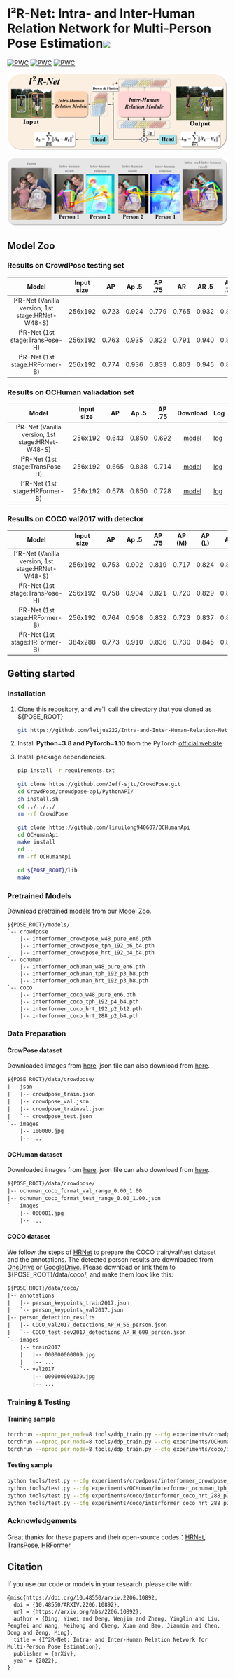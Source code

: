 <h1 align="left">I²R-Net: Intra- and Inter-Human Relation Network for Multi-Person Pose Estimation<a href="https://arxiv.org/abs/2206.10892"><img src="https://img.shields.io/badge/arXiv-Paper-<COLOR>.svg" ></a> </h1> 

[![PWC](https://img.shields.io/endpoint.svg?url=https://paperswithcode.com/badge/i-2r-net-intra-and-inter-human-relation/pose-estimation-on-coco)](https://paperswithcode.com/sota/pose-estimation-on-coco?p=i-2r-net-intra-and-inter-human-relation)
[![PWC](https://img.shields.io/endpoint.svg?url=https://paperswithcode.com/badge/i-2r-net-intra-and-inter-human-relation/multi-person-pose-estimation-on-crowdpose)](https://paperswithcode.com/sota/multi-person-pose-estimation-on-crowdpose?p=i-2r-net-intra-and-inter-human-relation)
[![PWC](https://img.shields.io/endpoint.svg?url=https://paperswithcode.com/badge/i-2r-net-intra-and-inter-human-relation/multi-person-pose-estimation-on-ochuman)](https://paperswithcode.com/sota/multi-person-pose-estimation-on-ochuman?p=i-2r-net-intra-and-inter-human-relation)


![teaser](figs/pipeline.png)

![teaser](figs/vis_attention.png)

## Model Zoo

### Results on CrowdPose testing set

|     Model      | Input size |  AP    | Ap .5 | AP .75 |  AR    | AR .5  | AR .75 | AP easy | AP medium | AP hard | Download | Log |
| :------------: | :--------: |  ----- | ----- | :----: | :----: | :----: | :----: | :-----: | :-------: | :-----: | :------: | --- |
| I²R-Net (Vanilla version, 1st stage:HRNet-W48-S) |  256x192  | 0.723 | 0.924 | 0.779  | 0.765  | 0.932 | 0.819 | 0.799 | 0.732  | 0.628 | [model](https://github.com/leijue222/Intra-and-Inter-Human-Relation-Network-for-MPEE/releases/download/models/interformer_crowdpose_w48_pure_en6.pth) | [log](https://github.com/leijue222/Intra-and-Inter-Human-Relation-Network-for-MPEE/releases/download/logs/GT_True_valid_interformer_crowdpose_w48_pure_en6_2022-05-23-21-23.log) |
| I²R-Net (1st stage:TransPose-H) |  256x192  | 0.763 | 0.935 | 0.822  | 0.791  | 0.940 | 0.844 | 0.832 | 0.770  | 0.674 | [model](https://github.com/leijue222/Intra-and-Inter-Human-Relation-Network-for-MPEE/releases/download/models/interformer_crowdpose_tph_192_p6_b4.pth) | [log](https://github.com/leijue222/Intra-and-Inter-Human-Relation-Network-for-MPEE/releases/download/logs/GT_True_valid_interformer_crowdpose_tph_192_p6_b4_2022-05-23-21-12.log) |
| I²R-Net (1st stage:HRFormer-B) |  256x192  | 0.774 | 0.936 | 0.833  | 0.803  | 0.945 | 0.855 | 0.838 | 0.781  | 0.693 | [model](https://github.com/leijue222/Intra-and-Inter-Human-Relation-Network-for-MPEE/releases/download/models/interformer_crowdpose_hrt_192_p4_b4.pth) | [log](https://github.com/leijue222/Intra-and-Inter-Human-Relation-Network-for-MPEE/releases/download/logs/GT_True_valid_interformer_crowdpose_tph_192_p6_b4_2022-05-23-21-12.log) |


### Results on OCHuman valiadation set

|     Model      | Input size |  AP    | Ap .5 | AP .75 | Download | Log |
| :------------: | :--------: |  ----- | ----- | :----: | :------: | --- |
| I²R-Net (Vanilla version, 1st stage:HRNet-W48-S) |  256x192  | 0.643 | 0.850 | 0.692  | [model](https://github.com/leijue222/Intra-and-Inter-Human-Relation-Network-for-MPEE/releases/download/models/interformer_ochuman_w48_pure_en6.pth) | [log](https://github.com/leijue222/Intra-and-Inter-Human-Relation-Network-for-MPEE/releases/download/logs/GT_True_valid_interformer_ochuman_w48_pure_en6_2022-05-23-20-34.log) |
| I²R-Net (1st stage:TransPose-H) |  256x192  | 0.665 | 0.838 | 0.714  | [model](https://github.com/leijue222/Intra-and-Inter-Human-Relation-Network-for-MPEE/releases/download/models/interformer_ochuman_tph_192_p3_b8.pth) | [log](https://github.com/leijue222/Intra-and-Inter-Human-Relation-Network-for-MPEE/releases/download/logs/GT_True_valid_interformer_ochuman_tph_192_p3_b8_2022-05-23-20-35.log) |
| I²R-Net (1st stage:HRFormer-B) |  256x192  | 0.678 | 0.850 | 0.728  | [model](https://github.com/leijue222/Intra-and-Inter-Human-Relation-Network-for-MPEE/releases/download/models/interformer_ochuman_hrt_192_p3_b8.pth) | [log](https://github.com/leijue222/Intra-and-Inter-Human-Relation-Network-for-MPEE/releases/download/logs/GT_True_valid_interformer_ochuman_hrt_192_p3_b8_2022-05-23-20-37.log) |


### Results on COCO val2017 with detector

|     Model      | Input size |  AP    | Ap .5 | AP .75 | AP (M) | AP (L) |  AR   | AR (M) | AR (L) | Download | Log |
| :------------: | :--------: |  ----- | ----- | :----: | :----: | :----: | :---: | :----: | :----: | :------: | --- |
| I²R-Net (Vanilla version, 1st stage:HRNet-W48-S) |  256x192  | 0.753 | 0.902 | 0.819  | 0.717  | 0.824  | 0.805 | 0.761  | 0.868  | [model](https://github.com/leijue222/Intra-and-Inter-Human-Relation-Network-for-MPEE/releases/download/models/interformer_coco_w48_pure_en6.pth) | [log](https://github.com/leijue222/Intra-and-Inter-Human-Relation-Network-for-MPEE/releases/download/logs/GT_False_valid_interformer_coco_w48_pure_en6_2022-05-23-21-43.log) |
| I²R-Net (1st stage:TransPose-H) |  256x192  | 0.758 | 0.904 | 0.821  | 0.720  | 0.829  | 0.809 | 0.766  | 0.873  | [model](https://github.com/leijue222/Intra-and-Inter-Human-Relation-Network-for-MPEE/releases/download/models/interformer_coco_tph_192_p4_b4.pth) | [log](https://github.com/leijue222/Intra-and-Inter-Human-Relation-Network-for-MPEE/releases/download/logs/GT_False_valid_interformer_coco_tph_192_p4_b4_2022-05-23-21-42.log) |
| I²R-Net (1st stage:HRFormer-B) |  256x192  | 0.764 | 0.908 | 0.832  | 0.723  | 0.837  | 0.814 | 0.769  | 0.881  | [model](https://github.com/leijue222/Intra-and-Inter-Human-Relation-Network-for-MPEE/releases/download/models/interformer_coco_hrt_192_p2_b12.pth) | [log](https://github.com/leijue222/Intra-and-Inter-Human-Relation-Network-for-MPEE/releases/download/logs/GT_False_valid_interformer_coco_hrt_192_p2_b12_2022-05-23-21-59.log) |
| I²R-Net (1st stage:HRFormer-B) |  384x288  | 0.773 | 0.910 | 0.836  | 0.730  | 0.845  | 0.821 | 0.777  | 0.886  | [model](https://github.com/leijue222/Intra-and-Inter-Human-Relation-Network-for-MPEE/releases/download/models/interformer_coco_hrt_288_p2_b4.pth) | [log](https://github.com/leijue222/Intra-and-Inter-Human-Relation-Network-for-MPEE/releases/download/logs/GT_False_valid_interformer_coco_hrt_288_p2_b4_2022-05-23-22-33.log) |

## Getting started

### Installation

1. Clone this repository, and we'll call the directory that you cloned as ${POSE_ROOT}

   ```bash
   git https://github.com/leijue222/Intra-and-Inter-Human-Relation-Network-for-MPEE.git
   ```

2. Install **Python=3.8 and PyTorch=1.10** from the PyTorch [official website](https://pytorch.org/get-started/locally/)

3. Install package dependencies.

   ```bash
   pip install -r requirements.txt
   ```

   ```bash
   git clone https://github.com/Jeff-sjtu/CrowdPose.git
   cd CrowdPose/crowdpose-api/PythonAPI/
   sh install.sh
   cd ../../../
   rm -rf CrowdPose
   ```
   ```bash
   git clone https://github.com/liruilong940607/OCHumanApi
   cd OCHumanApi
   make install
   cd ..
   rm -rf OCHumanApi
   ```
   ```bash
   cd ${POSE_ROOT}/lib
   make
   ```
### Pretrained Models

Download pretrained models from our [Model Zoo](https://github.com/leijue222/Intra-and-Inter-Human-Relation-Network-for-MPEE#model-zoo).

```
${POSE_ROOT}/models/
`-- crowdpose
	|-- interformer_crowdpose_w48_pure_en6.pth
	|-- interformer_crowdpose_tph_192_p6_b4.pth
	|-- interformer_crowdpose_hrt_192_p4_b4.pth
`-- ochuman
	|-- interformer_ochuman_w48_pure_en6.pth
	|-- interformer_ochuman_tph_192_p3_b8.pth
	|-- interformer_ochuman_hrt_192_p3_b8.pth
`-- coco
	|-- interformer_coco_w48_pure_en6.pth
	|-- interformer_coco_tph_192_p4_b4.pth
	|-- interformer_coco_hrt_192_p2_b12.pth
	|-- interformer_coco_hrt_288_p2_b4.pth
```

### Data Preparation

#### CrowPose dataset

Downloaded images from [here](https://github.com/Jeff-sjtu/CrowdPose#Dataset), json file can also download from [here](https://github.com/leijue222/Intra-and-Inter-Human-Relation-Network-for-MPEE/releases/tag/json).
```txt
${POSE_ROOT}/data/crowdpose/
|-- json
|   |-- crowdpose_train.json
|   |-- crowdpose_val.json
|   |-- crowdpose_trainval.json
|   `-- crowdpose_test.json
`-- images
	|-- 100000.jpg
	|-- ... 
```

#### OCHuman dataset

Downloaded images from [here](https://drive.google.com/file/d/10hJ2OPWTlpfcnKGlj3MTirEC8L9AhEce/view?usp=sharing), json file can also download from [here](https://github.com/leijue222/Intra-and-Inter-Human-Relation-Network-for-MPEE/releases/tag/json).
```txt
${POSE_ROOT}/data/crowdpose/
|-- ochuman_coco_format_val_range_0.00_1.00
|-- ochuman_coco_format_test_range_0.00_1.00.json
`-- images
	|-- 000001.jpg
	|-- ... 
```

#### COCO dataset
We follow the steps of [HRNet](https://github.com/leoxiaobin/deep-high-resolution-net.pytorch#data-preparation) to prepare the COCO train/val/test dataset and the annotations. The detected person results are downloaded from [OneDrive](https://1drv.ms/f/s!AhIXJn_J-blWzzDXoz5BeFl8sWM-) or [GoogleDrive](https://drive.google.com/drive/folders/1fRUDNUDxe9fjqcRZ2bnF_TKMlO0nB_dk?usp=sharing). Please download or link them to ${POSE_ROOT}/data/coco/, and make them look like this:

```txt
${POSE_ROOT}/data/coco/
|-- annotations
|   |-- person_keypoints_train2017.json
|   `-- person_keypoints_val2017.json
|-- person_detection_results
|   |-- COCO_val2017_detections_AP_H_56_person.json
|   `-- COCO_test-dev2017_detections_AP_H_609_person.json
`-- images
	|-- train2017
	|   |-- 000000000009.jpg
	|   |-- ... 
	`-- val2017
		|-- 000000000139.jpg
		|-- ... 
```

### Training & Testing

#### Training sample

```bash
torchrun --nproc_per_node=8 tools/ddp_train.py --cfg experiments/crowdpose/interformer_crowdpose_w48_pure_en6.yaml
torchrun --nproc_per_node=8 tools/ddp_train.py --cfg experiments/OCHuman/interformer_ochuman_tph_192_p3_b8.yaml
torchrun --nproc_per_node=8 tools/ddp_train.py --cfg experiments/coco/interformer_coco_hrt_288_p2_b4.yaml
```

#### Testing sample

```bash
python tools/test.py --cfg experiments/crowdpose/interformer_crowdpose_w48_pure_en6.yaml
python tools/test.py --cfg experiments/OCHuman/interformer_ochuman_tph_192_p3_b8.yaml
python tools/test.py --cfg experiments/coco/interformer_coco_hrt_288_p2_b4.yaml TEST.USE_GT_BBOX False
python tools/test.py --cfg experiments/coco/interformer_coco_hrt_288_p2_b4.yaml TEST.USE_GT_BBOX True
```


### Acknowledgements

Great thanks for these papers and their open-source codes：[HRNet](https://github.com/leoxiaobin/deep-high-resolution-net.pytorch),  [TransPose](https://github.com/yangsenius/TransPose), [HRFormer](https://github.com/HRNet/HRFormer)


## Citation
If you use our code or models in your research, please cite with:
```
@misc{https://doi.org/10.48550/arxiv.2206.10892,
  doi = {10.48550/ARXIV.2206.10892},
  url = {https://arxiv.org/abs/2206.10892},
  author = {Ding, Yiwei and Deng, Wenjin and Zheng, Yinglin and Liu, Pengfei and Wang, Meihong and Cheng, Xuan and Bao, Jianmin and Chen, Dong and Zeng, Ming},
  title = {I^2R-Net: Intra- and Inter-Human Relation Network for Multi-Person Pose Estimation},
  publisher = {arXiv},
  year = {2022},
}
```
